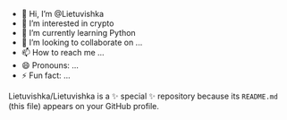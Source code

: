 - 👋 Hi, I’m @Lietuvishka
- 👀 I’m interested in crypto
- 🌱 I’m currently learning Python
- 💞️ I’m looking to collaborate on ...
- 📫 How to reach me ...
- 😄 Pronouns: ...
- ⚡ Fun fact: ...


Lietuvishka/Lietuvishka is a ✨ special ✨ repository because its `README.md` (this file) appears on your GitHub profile.



